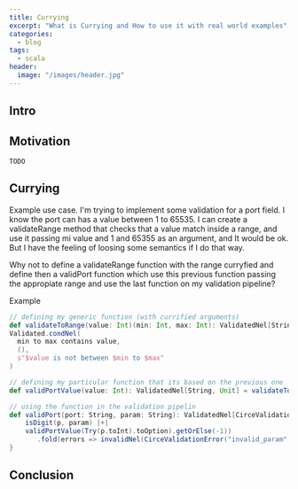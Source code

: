 ```yaml
---
title: Currying
excerpt: "What is Currying and How to use it with real world examples"
categories:
  - blog
tags:
  - scala
header:
  image: "/images/header.jpg"
---
```


## Intro

## Motivation

`TODO`

## Currying

Example use case. I'm trying to implement some validation for a port field. I know the port can has a value between 1 to 65535. I can create a validateRange method that checks that a value match inside a range, and use it passing mi value and 1 and 65355 as an argument, and It would be ok. But I have the feeling of loosing some semantics if I do that way.

Why not to define a validateRange function with the range curryfied and define then a validPort function which use this previous function passing the appropiate range and use the last function on my validation pipeline?

Example

``` scala
// defining my generic function (with currified arguments)
def validateToRange(value: Int)(min: Int, max: Int): ValidatedNel[String, Unit] =
Validated.condNel(
  min to max contains value,
  (),
  s"$value is not between $min to $max"
)

// defining my particular function that its based on the previous one
def validPortValue(value: Int): ValidatedNel[String, Unit] = validateToRange(value)(MIN_PORT_VALUE, MAX_PORT_VALUE)

// using the function in the validation pipelin
def validPort(port: String, param: String): ValidatedNel[CirceValidationError, Unit] =
	isDigit(p, param) |+|
    validPortValue(Try(p.toInt).toOption).getOrElse(-1))
       .fold(errors => invalidNel(CirceValidationError("invalid_param", param, errors.head)), validNel)
}
```

## Conclusion
